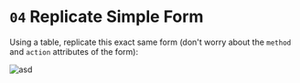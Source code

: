 # `04` Replicate Simple Form

Using a table, replicate this exact same form (don't worry about the `method` and `action` attributes of the form):

![asd](https://github.com/4GeeksAcademy/html-forms-tutorial-exercises/blob/master/.learn/assets/5xKY0rI.png?raw=true)
